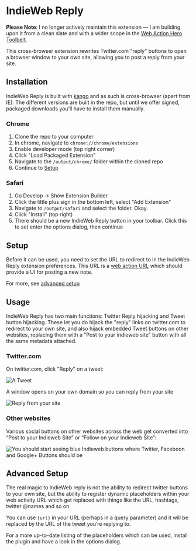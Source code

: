 IndieWeb Reply
==============

**Please Note**: I no longer actively maintain this extension — I am building upon it from a clean slate and with a wider scope in the [Web Action Hero Toolbelt](/barnabywalters/web-action-hero-toolbelt).

This cross-browser extension rewrites Twitter.com "reply" buttons to open a browser window to your own site, allowing you to post a reply from your site.

## Installation

IndieWeb Reply is built with [kango](http://kangoextensions.com) and as such is cross-browser (apart from IE). The different versions are built in the repo, but until we offer signed, packaged downloads you’ll have to install them manually.

### Chrome

1. Clone the repo to your computer
1. In chrome, navigate to `chrome://chrome/extensions`
1. Enable developer mode (top right corner)
1. Click "Load Packaged Extension"
1. Navigate to the `/output/chrome/` folder within the cloned repo
1. Continue to [Setup](#setup)

### Safari

1. Go Develop -> Show Extension Builder
1. Click the little plus sign in the bottom left, select "Add Extension"
1. Navigate to `/output/safari` and select the folder. Okay.
1. Click "Install" (top right)
1. There should be a new IndieWeb Reply button in your toolbar. Click this to set enter the options dialog, then continue

## Setup

Before it can be used, you need to set the URL to redirect to in the IndieWeb Reply extension preferences. This URL is a [web action URL](http://waterpigs.co.uk/articles/web-actions/) which should provide a UI for posting a new note.

For more, see [advanced setup](#advanced-setup)

## Usage

IndieWeb Reply has two main functions: Twitter Reply hijacking and Tweet button hijacking. These let you do hijack the "reply" links on twitter.com to redirect to your own site, and also hijack embedded Tweet buttons on other websites, replacing them with a "Post to your indieweb site" button with all the same metadata attached.

### Twitter.com

On twitter.com, click "Reply" on a tweet:

![A Tweet](https://github.com/aaronpk/IndieWeb-Reply-Browser-Extension/raw/master/example-tweet.png)

A window opens on your own domain so you can reply from your site

![Reply from your site](https://github.com/aaronpk/IndieWeb-Reply-Browser-Extension/raw/master/example-reply.png)

### Other websites

Various social buttons on other websites across the web get converted into “Post to your Indieweb Site” or “Follow on your Indieweb Site”:

![You should start seeing blue Indieweb buttons where Twitter, Faceboon and Google+ Buttons should be](http://photos.waterpigs.co.uk/photos/custom/201212/Screen-shot-2012-12-22-at-14.17.25-1f9433_870x550.jpg)

## Advanced Setup

The real magic to IndieWeb reply is not the ability to redirect twitter buttons to your own site, but the ability to register dynamic placeholders within your web activity URL which get replaced with things like the URL, hashtags, twitter @names and so on.

You can use <code>{url}</code> in your URL (perhaps in a query parameter) and it will be replaced by the URL of the tweet you’re replying to.

For a more up-to-date listing of the placeholders which can be used, install the plugin and have a look in the options dialog.
